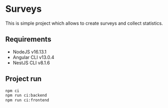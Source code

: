 # Surveys
This is simple project which allows to create surveys and collect statistics.

## Requirements
- NodeJS v16.13.1
- Angular CLI v13.0.4
- NestJS CLI v8.1.6

## Project run
```bash
npm ci
npm run ci:backend
npm run ci:frontend
```